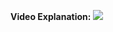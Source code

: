 **Video Explanation:**
![](https://drive.google.com/file/d/1D5vU111WMC-3EZR_-tcNiMNG6Pzw3LTz/view?usp=sharing)
